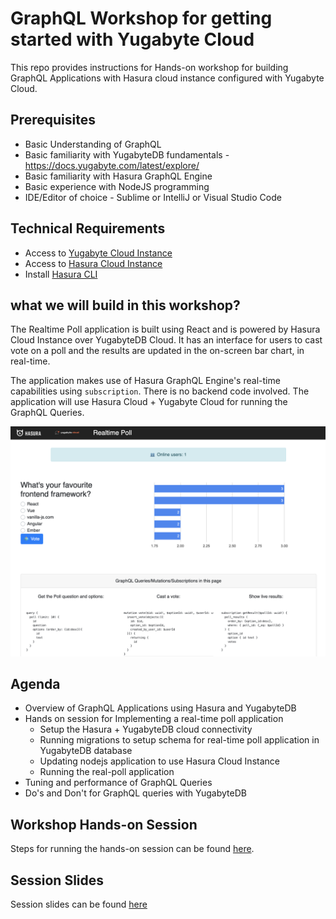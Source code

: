 # GraphQL Workshop for getting started with Yugabyte Cloud

This repo provides instructions for Hands-on workshop for building GraphQL Applications with Hasura cloud instance configured with Yugabyte Cloud.

## Prerequisites

- Basic Understanding of GraphQL
- Basic familiarity with YugabyteDB fundamentals - https://docs.yugabyte.com/latest/explore/
- Basic familiarity with Hasura GraphQL Engine
- Basic experience with NodeJS programming
- IDE/Editor of choice - Sublime or IntelliJ or Visual Studio Code

## Technical Requirements

- Access to [Yugabyte Cloud Instance](https://www.yugabyte.com/cloud/)
- Access to [Hasura Cloud Instance](https://cloud.hasura.io/signup?pg=products&plcmt=body&cta=get-started-for-free&tech=default)
- Install [Hasura CLI](https://hasura.io/docs/latest/graphql/core/hasura-cli/install-hasura-cli.html)

## what we will build in this workshop?

The Realtime Poll application is built using React and is powered by Hasura
Cloud Instance over YugabyteDB Cloud. It has an interface for users to cast vote on a
poll and the results are updated in the on-screen bar chart, in real-time.

The application makes use of Hasura GraphQL Engine's real-time capabilities
using `subscription`. There is no backend code involved. The application will use 
Hasura Cloud + Yugabyte Cloud for running the GraphQL Queries.

![Realtime Poll application](./images/realtime-poll-image.png)

## Agenda

- Overview of GraphQL Applications using Hasura and YugabyteDB
- Hands on session for Implementing a real-time poll application
  - Setup the Hasura + YugabyteDB cloud connectivity
  - Running migrations to setup schema for real-time poll application in YugabyteDB database
  - Updating nodejs application to use Hasura Cloud Instance
  - Running the real-poll application
- Tuning and performance of GraphQL Queries
- Do's and Don't for GraphQL queries with YugabyteDB

## Workshop Hands-on Session

Steps for running the hands-on session can be found [here](./workshop.md).

## Session Slides

Session slides can be found [here](./dss-yugabyte-hasura-cloud-workshop.pdf)
